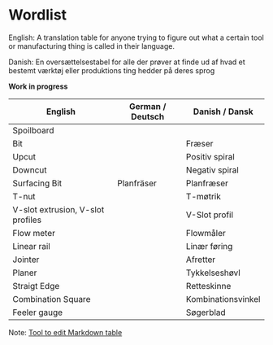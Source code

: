 # Wordlist
English: A translation table for anyone trying to figure out what a certain tool or manufacturing thing is called in their language.

Danish: En oversættelsestabel for alle der prøver at finde ud af hvad et bestemt værktøj eller produktions ting hedder på deres sprog

**Work in progress**

| English                           | German / Deutsch | Danish / Dansk     |
|-----------------------------------|------------------|--------------------|
| Spoilboard                        |                  |                    |
| Bit                               |                  | Fræser             |
| Upcut                             |                  | Positiv spiral     |
| Downcut                           |                  | Negativ spiral     |
| Surfacing Bit                     | Planfräser       | Planfræser         |
| T-nut                             |                  | T-møtrik           |
| V-slot extrusion, V-slot profiles |                  | V-Slot profil      |
| Flow meter                        |                  | Flowmåler          |
| Linear rail                       |                  | Linær føring       |
| Jointer                           |                  | Afretter           |
| Planer                            |                  | Tykkelseshøvl      |
| Straigt Edge                      |                  | Retteskinne        |
| Combination Square                |                  | Kombinationsvinkel |
| Feeler gauge                      |                  | Søgerblad          |


Note: [Tool to edit Markdown table](https://tableconvert.com/markdown-to-markdown)

